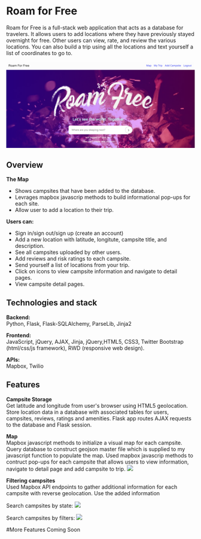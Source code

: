 # Roam for Free
Roam for Free is a full-stack web application that acts as a database for travelers. It allows users to add locations where they have previously stayed overnight for free. Other users can view, rate, and review the various locations. You can also build a trip using all the locations and text yourself a list of coordinates to go to. 

![](readme-img/homescreen.png)

## Overview
**The Map**  
* Shows campsites that have been added to the database.
* Levrages mapbox javascrip methods to build informational pop-ups for each site.
* Allow user to add a location to their trip. 

**Users can:** 
* Sign in/sign out/sign up (create an account)
* Add a new location with latitude, longitute, campsite title, and description. 
* See all campsites uploaded by other users.
* Add reviews and risk ratings to each campsite. 
* Send yourself a list of locations from your trip. 
* Click on icons to view campsite information and navigate to detail pages.
* View campsite detail pages. 

## Technologies and stack
**Backend:**  
Python, Flask, Flask-SQLAlchemy, ParseLib, Jinja2

**Frontend:**   
JavaScript, jQuery, AJAX, Jinja, jQuery,HTML5, CSS3, Twitter Bootstrap (html/css/js framework), RWD (responsive web design).

**APIs:**   
Mapbox, Twilio

## Features
**Campsite Storage**  
 Get latitude and longitude from user's browser using HTML5 geolocation.
 Store location data in a database with associated tables for users, campsites, reviews, ratings and amenities.
 Flask app routes AJAX requests to the database and Flask session. 
 
**Map**  
 Mapbox javascript methods to initialize a visual map for each campsite. 
 Query database to construct geojson master file which is supplied to my javascript function to populate the map.
 Used mapbox javascrip methods to contruct pop-ups for each campsite that allows users to view information, navigate to detail page and add campsite to trip.
![](readme-img/popup2-min.gif)
 
**Filtering campsites**  
 Used Mapbox API endpoints to gather additional information for each campsite with reverse geolocation. 
 Use the added information 
 
Search campsites by state:
![](readme-img/init-search-min.gif)

Search campsites by filters:
![](readme-img/filter-min.gif)

#More Features Coming Soon 

